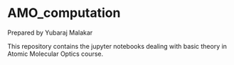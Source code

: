 # AMO_computation
Prepared by Yubaraj Malakar

This repository contains the jupyter notebooks dealing with basic theory in Atomic Molecular Optics course.
